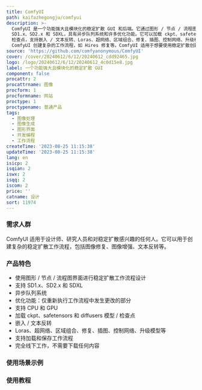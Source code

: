 ```yaml
---
title: ComfyUI
path: kaifazhegongju/comfyui
description: >-
  ComfyUI 是一个功能强大且模块化的稳定扩散 GUI 和后端。它通过图形 / 节点 / 流程图界面，让您设计和执行复杂的稳定扩散流程。它支持
  SD1.x、SD2.x 和 SDXL，具有异步队列系统和许多优化功能。它可以加载 ckpt、safetensors 和 diffusers 模型 /
  检查点，支持嵌入 / 文本反转、Loras、超网络、区域组合、修复、插图、控制网络、升级模型等功能。它还支持全线下工作，不需要下载任何内容。您可以使用
  ComfyUI 创建复杂的工作流程，如 Hires 修复等。ComfyUI 适用于想要使用稳定扩散创建复杂工作流程或学习更多关于稳定扩散的人群。
source: 'https://github.com/comfyanonymous/ComfyUI'
cover: /cover/20240612/6/12/20240612_cdd92465.jpg
logo: /logo/20240612/6/12/20240612_4c0d15e8.jpg
label: 一个功能强大且模块化的稳定扩散 GUI
component: false
procattr: 2
procattrname: 图像
procform: 1
procformname: 网站
proctype: 1
proctypename: 普通产品
tags:
  - 图像处理
  - 图像生成
  - 图形界面
  - 开发编程
  - 工作流程
createTime: '2023-08-25 11:15:38'
updateTime: '2023-08-25 11:15:38'
lang: en
isicp: 2
isqian: 2
iswx: 2
isqq: 2
iscom: 2
price: ''
catname: 设计
sort: 11974
---
```




### 需求人群
ComfyUI 适用于设计师、研究人员和对稳定扩散感兴趣的任何人。它可以用于创建复杂的稳定扩散工作流程，包括图像修复、图像增强、文本反转等。

### 产品特色
- 使用图形 / 节点 / 流程图界面进行稳定扩散工作流程设计
- 支持 SD1.x、SD2.x 和 SDXL
- 异步队列系统
- 优化功能：仅重新执行工作流程中发生更改的部分
- 支持 CPU 和 GPU
- 加载 ckpt、safetensors 和 diffusers 模型 / 检查点
- 嵌入 / 文本反转
- Loras、超网络、区域组合、修复、插图、控制网络、升级模型等
- 支持加载和保存工作流程
- 完全线下工作，不需要下载任何内容

### 使用场景示例


### 使用教程


  
